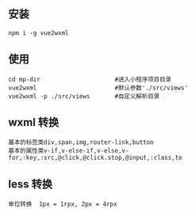 ## 安装

`npm i -g vue2wxml`

## 使用

```
cd mp-dir                     #进入小程序项目目录
vue2wxml                      #默认参数'./src/views'
vue2wxml -p ./src/views       #自定义解析目录
```

## wxml 转换

    基本的标签类div,span,img,router-link,button
    基本的属性类v-if,v-else-if,v-else,v-for,:key,:src,@click,@click.stop,@input,:class,to

## less 转换

    单位转换  1px = 1rpx, 2px = 4rpx
